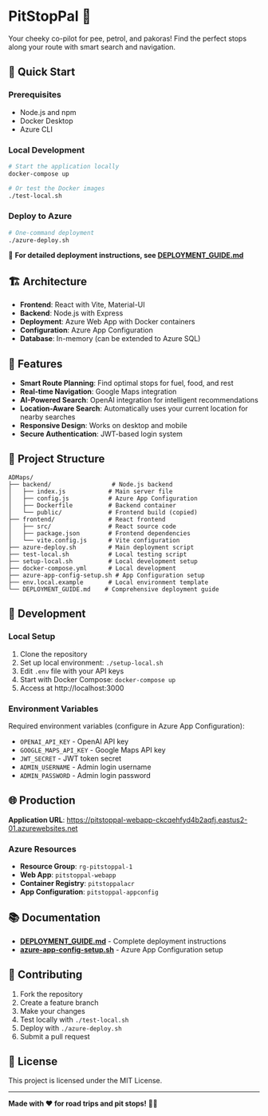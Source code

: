 # PitStopPal 🚗

Your cheeky co-pilot for pee, petrol, and pakoras! Find the perfect stops along your route with smart search and navigation.

## 🎯 Quick Start

### Prerequisites
- Node.js and npm
- Docker Desktop
- Azure CLI

### Local Development
```bash
# Start the application locally
docker-compose up

# Or test the Docker images
./test-local.sh
```

### Deploy to Azure
```bash
# One-command deployment
./azure-deploy.sh
```

📖 **For detailed deployment instructions, see [DEPLOYMENT_GUIDE.md](./DEPLOYMENT_GUIDE.md)**

## 🏗️ Architecture

- **Frontend**: React with Vite, Material-UI
- **Backend**: Node.js with Express
- **Deployment**: Azure Web App with Docker containers
- **Configuration**: Azure App Configuration
- **Database**: In-memory (can be extended to Azure SQL)

## 🚀 Features

- **Smart Route Planning**: Find optimal stops for fuel, food, and rest
- **Real-time Navigation**: Google Maps integration
- **AI-Powered Search**: OpenAI integration for intelligent recommendations
- **Location-Aware Search**: Automatically uses your current location for nearby searches
- **Responsive Design**: Works on desktop and mobile
- **Secure Authentication**: JWT-based login system

## 📁 Project Structure

```
ADMaps/
├── backend/                 # Node.js backend
│   ├── index.js            # Main server file
│   ├── config.js           # Azure App Configuration
│   ├── Dockerfile          # Backend container
│   └── public/             # Frontend build (copied)
├── frontend/               # React frontend
│   ├── src/                # React source code
│   ├── package.json        # Frontend dependencies
│   └── vite.config.js      # Vite configuration
├── azure-deploy.sh         # Main deployment script
├── test-local.sh           # Local testing script
├── setup-local.sh          # Local development setup
├── docker-compose.yml      # Local development
├── azure-app-config-setup.sh # App Configuration setup
├── env.local.example       # Local environment template
└── DEPLOYMENT_GUIDE.md    # Comprehensive deployment guide
```

## 🔧 Development

### Local Setup
1. Clone the repository
2. Set up local environment: `./setup-local.sh`
3. Edit `.env` file with your API keys
4. Start with Docker Compose: `docker-compose up`
5. Access at http://localhost:3000

### Environment Variables
Required environment variables (configure in Azure App Configuration):
- `OPENAI_API_KEY` - OpenAI API key
- `GOOGLE_MAPS_API_KEY` - Google Maps API key
- `JWT_SECRET` - JWT token secret
- `ADMIN_USERNAME` - Admin login username
- `ADMIN_PASSWORD` - Admin login password

## 🌐 Production

**Application URL**: https://pitstoppal-webapp-ckcqehfyd4b2aqfj.eastus2-01.azurewebsites.net

### Azure Resources
- **Resource Group**: `rg-pitstoppal-1`
- **Web App**: `pitstoppal-webapp`
- **Container Registry**: `pitstoppalacr`
- **App Configuration**: `pitstoppal-appconfig`

## 📚 Documentation

- **[DEPLOYMENT_GUIDE.md](./DEPLOYMENT_GUIDE.md)** - Complete deployment instructions
- **[azure-app-config-setup.sh](./azure-app-config-setup.sh)** - Azure App Configuration setup

## 🤝 Contributing

1. Fork the repository
2. Create a feature branch
3. Make your changes
4. Test locally with `./test-local.sh`
5. Deploy with `./azure-deploy.sh`
6. Submit a pull request

## 📄 License

This project is licensed under the MIT License.

---

**Made with ❤️ for road trips and pit stops!** 🚗💨